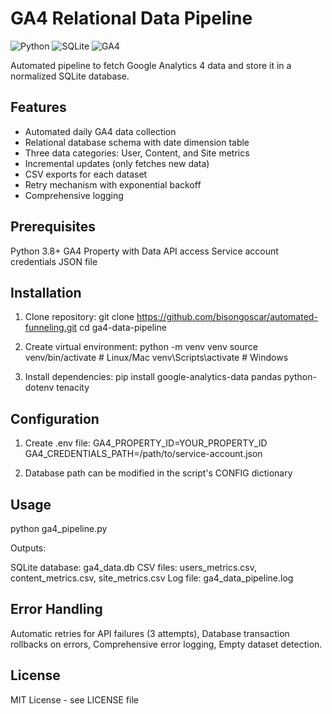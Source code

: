 # GA4 Relational Data Pipeline

![Python](https://img.shields.io/badge/Python-3.8%2B-blue)
![SQLite](https://img.shields.io/badge/SQLite-3.36%2B-green)
![GA4](https://img.shields.io/badge/Google%20Analytics-Data%20API-lightgrey)

Automated pipeline to fetch Google Analytics 4 data and store it in a normalized SQLite database.

## Features
- Automated daily GA4 data collection
- Relational database schema with date dimension table
- Three data categories: User, Content, and Site metrics
- Incremental updates (only fetches new data)
- CSV exports for each dataset
- Retry mechanism with exponential backoff
- Comprehensive logging


## Prerequisites

Python 3.8+
GA4 Property with Data API access
Service account credentials JSON file

## Installation

1) Clone repository:
git clone https://github.com/bisongoscar/automated-funneling.git
cd ga4-data-pipeline

2) Create virtual environment:
python -m venv venv
source venv/bin/activate  # Linux/Mac
venv\Scripts\activate    # Windows

3) Install dependencies:
pip install google-analytics-data pandas python-dotenv tenacity

## Configuration

1) Create .env file:
GA4_PROPERTY_ID=YOUR_PROPERTY_ID
GA4_CREDENTIALS_PATH=/path/to/service-account.json

2) Database path can be modified in the script's CONFIG dictionary

## Usage

python ga4_pipeline.py

Outputs:

SQLite database: ga4_data.db
CSV files: users_metrics.csv, content_metrics.csv, site_metrics.csv
Log file: ga4_data_pipeline.log

## Error Handling

Automatic retries for API failures (3 attempts), Database transaction rollbacks on errors, Comprehensive error logging, Empty dataset detection.

## License

MIT License - see LICENSE file
